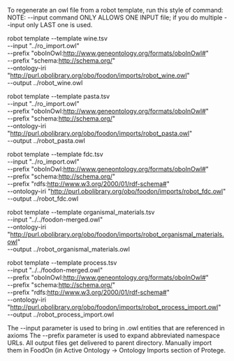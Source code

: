To regenerate an owl file from a robot template, run this style of command:
NOTE: --input command ONLY ALLOWS ONE INPUT file; if you do multiple --input
only LAST one is used.

robot template --template wine.tsv \
  --input "../ro_import.owl" \
  --prefix "oboInOwl:http://www.geneontology.org/formats/oboInOwl#" \
  --prefix "schema:http://schema.org/" \
  --ontology-iri "http://purl.obolibrary.org/obo/foodon/imports/robot_wine.owl" \
  --output ../robot_wine.owl

robot template --template pasta.tsv \
  --input "../ro_import.owl" \
  --prefix "oboInOwl:http://www.geneontology.org/formats/oboInOwl#" \
  --prefix "schema:http://schema.org/" \
  --ontology-iri "http://purl.obolibrary.org/obo/foodon/imports/robot_pasta.owl" \
  --output ../robot_pasta.owl

robot template --template fdc.tsv \
  --input "../ro_import.owl" \
  --prefix "oboInOwl:http://www.geneontology.org/formats/oboInOwl#" \
  --prefix "schema:http://schema.org/" \
  --prefix "rdfs:http://www.w3.org/2000/01/rdf-schema#" \
  --ontology-iri "http://purl.obolibrary.org/obo/foodon/imports/robot_fdc.owl" \
  --output ../robot_fdc.owl

robot template --template organismal_materials.tsv \
  --input "../../foodon-merged.owl" \
  --ontology-iri "http://purl.obolibrary.org/obo/foodon/imports/robot_organismal_materials.owl" \
  --output ../robot_organismal_materials.owl


robot template --template process.tsv\
  --input "../../foodon-merged.owl" \
  --prefix "oboInOwl:http://www.geneontology.org/formats/oboInOwl#" \
  --prefix "schema:http://schema.org/" \
  --prefix "rdfs:http://www.w3.org/2000/01/rdf-schema#" \
  --ontology-iri "http://purl.obolibrary.org/obo/foodon/imports/robot_process_import.owl" \
  --output ../robot_process_import.owl

The --input parameter is used to bring in .owl entities that are referenced in axioms
The --prefix parameter is used to expand abbreviated namespace URLs.
All output files get delivered to parent directory.  Manually import them in FoodOn (in Active Ontology -> Ontology Imports section of Protege.
